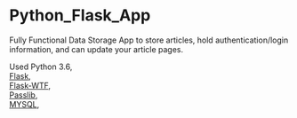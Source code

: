 # Python_Flask_App

Fully Functional Data Storage App to store articles, hold authentication/login information, and can update your article pages. 

Used Python 3.6,  
[Flask](http://flask.pocoo.org/docs/0.12/),  
[Flask-WTF](https://wtforms.readthedocs.io/en/stable/),   
[Passlib](https://passlib.readthedocs.io/en/stable/),  
[MYSQL](https://dev.mysql.com/doc/),  
